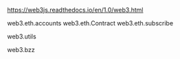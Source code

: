 https://web3js.readthedocs.io/en/1.0/web3.html

web3.eth.accounts
web3.eth.Contract
web3.eth.subscribe

web3.utils

web3.bzz

